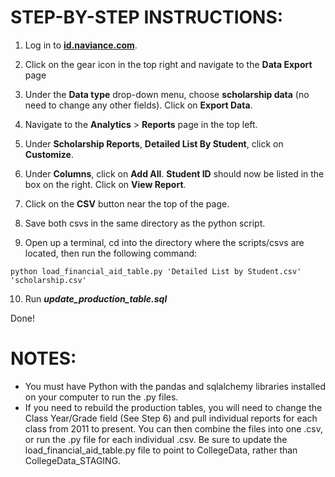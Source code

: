 # STEP-BY-STEP INSTRUCTIONS:

1. Log in to **[id.naviance.com](id.naviance.com)**.

2. Click on the gear icon in the top right and navigate to the **Data Export** page

3. Under the **Data type** drop-down menu, choose **scholarship data** (no need to change any other fields). Click on **Export Data**.

4. Navigate to the **Analytics** > **Reports** page in the top left.

5. Under **Scholarship Reports**, **Detailed List By Student**, click on **Customize**.

6. Under **Columns**, click on **Add All**. **Student ID** should now be listed in the box on the right. Click on **View Report**.

7. Click on the **CSV** button near the top of the page.

8. Save both csvs in the same directory as the python script.

9. Open up a terminal, cd into the directory where the scripts/csvs are located, then run the following command:

```shell
python load_financial_aid_table.py 'Detailed List by Student.csv' 'scholarship.csv'
``` 

10. Run __*update_production_table.sql*__

Done!

# NOTES:

- You must have Python with the pandas and sqlalchemy libraries installed on your computer to run the .py files.
- If you need to rebuild the production tables, you will need to change the Class Year/Grade field (See Step 6) and pull individual reports for each class from 2011 to present. You can then combine the files into one .csv, or run the .py file for each individual .csv. Be sure to update the load_financial_aid_table.py file to point to CollegeData, rather than CollegeData_STAGING.
